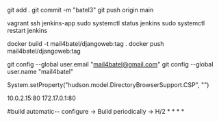 git add .
git commit -m "batel3"
git push origin main

vagrant ssh jenkins-app
sudo systemctl status jenkins
sudo systemctl restart jenkins



docker build -t mail4batel/djangoweb:tag .
docker push mail4batel/djangoweb:tag

git config --global user.email "mail4batel@gmail.com"
git config --global user.name "mail4batel"

System.setProperty("hudson.model.DirectoryBrowserSupport.CSP", "")

10.0.2.15:80
172.17.0.1:80

#build automatic--
configure -> Build periodically ->
H/2 * * * *
